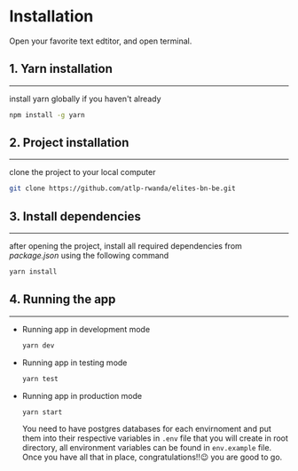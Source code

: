 # Installation

Open your favorite text edtitor, and open terminal.

## 1. Yarn installation

---

install yarn globally if you haven't already

```bash
npm install -g yarn
```

## 2. Project installation

---

clone the project to your local computer

```bash
git clone https://github.com/atlp-rwanda/elites-bn-be.git
```

## 3. Install dependencies

---

after opening the project, install all required dependencies from _package.json_ using the following command

```bash
yarn install
```

## 4. Running the app

---

- Running app in development mode

  ```bash
  yarn dev
  ```

- Running app in testing mode

  ```bash
  yarn test
  ```

- Running app in production mode

  ```bash
  yarn start
  ```

  You need to have postgres databases for each envirnoment and put them into their respective variables in `.env` file that you will create in root directory, all environment variables can be found in `env.example` file. Once you have all that in place, congratulations!!😉 you are good to go.
